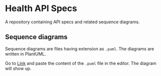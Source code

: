 # Health API Specs
A repository containing API specs and related sequence diagrams.

## Sequence diagrams
Sequence diagrams are files having extension as ```.puml```. The diagrams are written in PlantUML.

Go to [Link](https://www.plantuml.com/plantuml/uml/SyfFKj2rKt3CoKnELR1Io4ZDoSa70000) and paste the content of the ```.puml``` file in the editor. The diagram will show up.